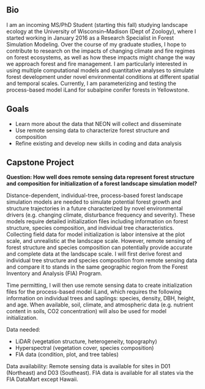 ## Bio

I am an incoming MS/PhD Student (starting this fall) studying landscape ecology at the 
University of Wisconsin–Madison (Dept of Zoology), where I started working in January 2016 
as a Research Specialist in Forest Simulation Modeling. Over the course of my graduate 
studies, I hope to contribute to research on the impacts of changing climate and fire 
regimes on forest ecosystems, as well as how these impacts might change the way we 
approach forest and fire management. I am particularly interested in using multiple 
computational models and quantitative analyses to simulate forest development under novel 
environmental conditions at different spatial and temporal scales. Currently, I am 
parameterizing and testing the process-based model iLand for subalpine conifer forests in 
Yellowstone.

## Goals

* Learn more about the data that NEON will collect and disseminate
* Use remote sensing data to characterize forest structure and composition
* Refine existing and develop new skills in coding and data analysis

## Capstone Project

**Question: How well does remote sensing data represent forest structure and composition 
for initialization of a forest landscape simulation model?**

Distance-dependent, individual-tree, process-based forest landscape simulation models are 
needed to simulate potential forest growth and structure trajectories in a future 
characterized by novel environmental drivers (e.g. changing climate, disturbance frequency 
and severity). These models require detailed initialization files including information on 
forest structure, species composition, and individual tree characteristics. Collecting 
field data for model initialization is labor intensive at the plot scale, and unrealistic 
at the landscape scale. However, remote sensing of forest structure and species 
composition can potentially provide accurate and complete data at the landscape scale. I 
will first derive forest and individual tree structure and species composition from remote 
sensing data and compare it to stands in the same geographic region from the Forest 
Inventory and Analysis (FIA) Program. 

Time permitting, I will then use remote sensing data to create initialization files for 
the process-based model iLand, which requires the following information on individual 
trees and saplings: species, density, DBH, height, and age. When available, soil, climate, 
and atmospheric data (e.g. nutrient content in soils, CO2 concentration) will also be used 
for model initialization. 

Data needed:
* LiDAR (vegetation structure, heterogeneity, topography) 
* Hyperspectral (vegetation cover, species composition) 
* FIA data (condition, plot, and tree tables)

Data availability: Remote sensing data is available for sites in D01 (Northeast) and D03 
(Southeast). FIA data is available for all states via the FIA DataMart except Hawaii.